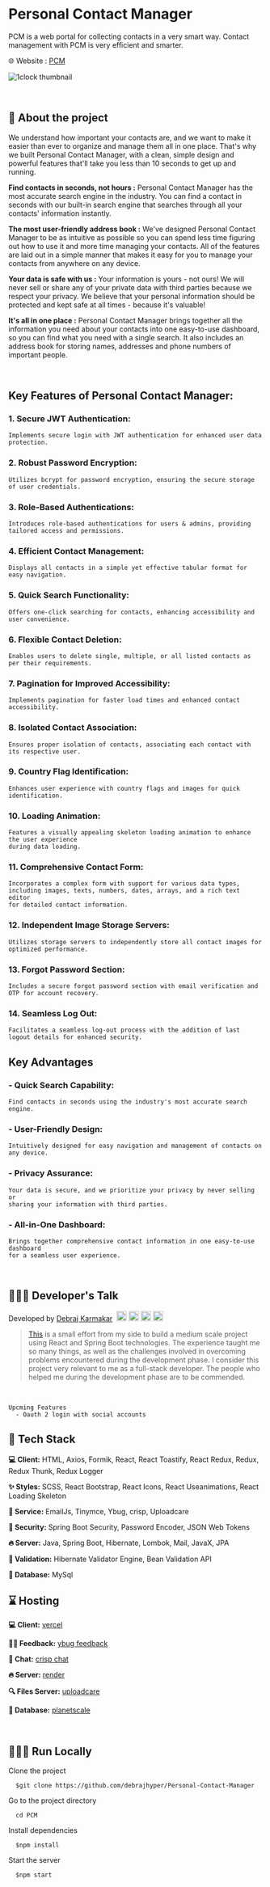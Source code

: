 # Personal Contact Manager

PCM is a web portal for collecting contacts in a very smart way. Contact management with PCM is very efficient and smarter.

🌐 Website : [PCM](https://pcm.vercel.app/)

![1clock thumbnail](./PCM/pcm-frontend/public/template.png)

<br/>

## 📑 About the project
We understand how important your contacts are, and we want to make it easier than ever to organize and manage them all in one place. That's why we built Personal Contact Manager, with a clean, simple design and powerful features that'll take you less than 10 seconds to get up and running.
<br/>

**Find contacts in seconds, not hours :**
Personal Contact Manager has the most accurate search engine in the industry. You can find a contact in seconds with our built-in search engine that searches through all your contacts' information instantly.
<br/>

**The most user-friendly address book :**
We've designed Personal Contact Manager to be as intuitive as possible so you can spend less time figuring out how to use it and more time managing your contacts. All of the features are laid out in a simple manner that makes it easy for you to manage your contacts from anywhere on any device.
<br/>

**Your data is safe with us :** 
Your information is yours - not ours! We will never sell or share any of your private data with third parties because we respect your privacy. We believe that your personal information should be protected and kept safe at all times - because it's valuable!
<br/>

**It's all in one place :**
Personal Contact Manager brings together all the information you need about your contacts into one easy-to-use dashboard, so you can find what you need with a single search. It also includes an address book for storing names, addresses and phone numbers of important people.

<br/>

## Key Features of Personal Contact Manager:

### 1. Secure JWT Authentication:
    Implements secure login with JWT authentication for enhanced user data protection.
### 2. Robust Password Encryption:
    Utilizes bcrypt for password encryption, ensuring the secure storage of user credentials.
### 3. Role-Based Authentications:
    Introduces role-based authentications for users & admins, providing tailored access and permissions.
### 4. Efficient Contact Management:
    Displays all contacts in a simple yet effective tabular format for easy navigation.
### 5. Quick Search Functionality:
    Offers one-click searching for contacts, enhancing accessibility and user convenience.
### 6. Flexible Contact Deletion:
    Enables users to delete single, multiple, or all listed contacts as per their requirements.
### 7. Pagination for Improved Accessibility:
    Implements pagination for faster load times and enhanced contact accessibility.
### 8. Isolated Contact Association:
    Ensures proper isolation of contacts, associating each contact with its respective user.
### 9. Country Flag Identification:
    Enhances user experience with country flags and images for quick identification.
### 10. Loading Animation:
    Features a visually appealing skeleton loading animation to enhance the user experience 
    during data loading.
### 11. Comprehensive Contact Form:
    Incorporates a complex form with support for various data types, 
    including images, texts, numbers, dates, arrays, and a rich text editor 
    for detailed contact information.
### 12. Independent Image Storage Servers:
    Utilizes storage servers to independently store all contact images for optimized performance.
### 13. Forgot Password Section:
    Includes a secure forgot password section with email verification and OTP for account recovery.
### 14. Seamless Log Out:
    Facilitates a seamless log-out process with the addition of last logout details for enhanced security.


## Key Advantages

### - Quick Search Capability:
    Find contacts in seconds using the industry's most accurate search engine.
### - User-Friendly Design:
    Intuitively designed for easy navigation and management of contacts on any device.
### - Privacy Assurance:
    Your data is secure, and we prioritize your privacy by never selling or 
    sharing your information with third parties.
### - All-in-One Dashboard:
    Brings together comprehensive contact information in one easy-to-use dashboard 
    for a seamless user experience.

<br/>

## 👨🏻‍💻 Developer's Talk
Developed by <a href="https://github.com/debrajhyper">Debraj Karmakar</a>
<span style="display:inline-flex; justify-content:space-evenly; width:20%;">
<a href="https://twitter.com/debraj_010">
  <img src="https://cdn.jsdelivr.net/gh/devicons/devicon/icons/twitter/twitter-original.svg" width="20px"/>
</a>
<a href="https://linkedin.com/in/debraj-karmakar-275570199">
  <img src="https://cdn.jsdelivr.net/gh/devicons/devicon/icons/linkedin/linkedin-original.svg" width="20px"/>
</a>
<a href="https://fb.com/debraj.karmakar.923">
  <img src="https://cdn.jsdelivr.net/gh/devicons/devicon/icons/facebook/facebook-original.svg" width="20px"/>
</a>
<a href="https://www.behance.net/debrajkarmakar">
  <img src="https://cdn.jsdelivr.net/gh/devicons/devicon/icons/behance/behance-original.svg" width="20px">
</a>
</span>

><a href="https://pcm.vercel.app/">This</a> is a small effort from my side to build a medium scale project using React and Spring Boot technologies. The experience taught me so many things, as well as the challenges involved in overcoming problems encountered during the development phase. I consider this project very relevant to me as a full-stack developer. The people who helped me during the development phase are to be commended.

<br/>

    Upcming Features
      - Oauth 2 login with social accounts 

## 🚀 Tech Stack

**💻 Client:** HTML, Axios, Formik, React, React Toastify, React Redux, Redux, Redux Thunk, Redux Logger

**✨ Styles:** SCSS, React Bootstrap, React Icons, React Useanimations, React Loading Skeleton

**🔌 Service:** EmailJs, Tinymce, Ybug, crisp, Uploadcare

**🔐 Security:** Spring Boot Security, Password Encoder, JSON Web Tokens

**🔥 Server:** Java, Spring Boot, Hibernate, Lombok, Mail, JavaX, JPA

**🧲 Validation:** Hibernate Validator Engine, Bean Validation API

**📂 Database:** MySql


## ⌛ Hosting

**💻 Client:** [vercel](https://vercel.com/debrajhyper/pcm-client)

**👏🏻 Feedback:** [ybug feedback](https://ybug.io/dashboard/projects/2x6n422zws7k9k2rvttq/reports)

**🙂 Chat:** [crisp chat](https://app.crisp.chat/website/edbf0bc6-2c54-4ca8-82d7-5dc4eb967c09/inbox)

**🔥 Server:** [render](https://dashboard.render.com/web/srv-ch4gobm4dad97s327np0)

**🔍 Files Server:** [uploadcare](https://app.uploadcare.com/projects/42f221173ddffa4c7a53/files/fa2bc038-fd07-4096-adfc-02c2c54ac46b?limit=100&ordering=-datetime_uploaded)

**📂 Database:** [planetscale](https://app.planetscale.com/debrajkarmakar010/pcm)

<br/>

## 🏃🏻‍♂️ Run Locally

Clone the project
```
  $git clone https://github.com/debrajhyper/Personal-Contact-Manager
```

Go to the project directory
```
  cd PCM
```

Install dependencies
```
  $npm install
```

Start the server
```
  $npm start
```

<br/>
